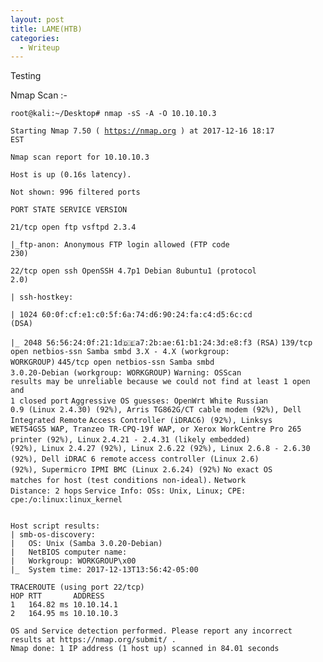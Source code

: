 ```yaml
---
layout: post
title: LAME(HTB)
categories:
  - Writeup
---
```

Testing

Nmap Scan :-
<p>
<code>root@kali:~/Desktop# nmap -sS -A -O 10.10.10.3</code>

<code>Starting Nmap 7.50 ( https://nmap.org ) at 2017-12-16 18:17 EST</code>

<code>Nmap scan report for 10.10.10.3</code>

<code>Host is up (0.16s latency).</code>

<code>Not shown: 996 filtered ports</code>

<code>PORT    STATE SERVICE     VERSION</code>

<code>21/tcp  open  ftp         vsftpd 2.3.4</code>

<code>|_ftp-anon: Anonymous FTP login allowed (FTP code 230)</code>

<code>22/tcp  open  ssh         OpenSSH 4.7p1 Debian 8ubuntu1 (protocol 2.0)</code>

<code>| ssh-hostkey: </code>

<code>|   1024 60:0f:cf:e1:c0:5f:6a:74:d6:90:24:fa:c4:d5:6c:cd (DSA)</code>

<code>|_  2048 56:56:24:0f:21:1d:de:a7:2b:ae:61:b1:24:3d:e8:f3 (RSA)</code>
<code>139/tcp open  netbios-ssn Samba smbd 3.X - 4.X (workgroup: WORKGROUP)</code>
<code>445/tcp open  netbios-ssn Samba smbd 3.0.20-Debian (workgroup: WORKGROUP)</code>
<code>Warning: OSScan results may be unreliable because we could not find at least 1 open and 1 closed port</code>
<code>Aggressive OS guesses: OpenWrt White Russian 0.9 (Linux 2.4.30) (92%), Arris TG862G/CT cable modem (92%), Dell Integrated Remote</code>
<code>Access Controller (iDRAC6) (92%), Linksys WET54GS5 WAP, Tranzeo TR-CPQ-19f WAP, or Xerox WorkCentre Pro 265 printer (92%), Linux</code>
<code>2.4.21 - 2.4.31 (likely embedded) (92%), Linux 2.4.27 (92%), Linux 2.6.22 (92%), Linux 2.6.8 - 2.6.30 (92%), Dell iDRAC 6 remote</code>
<code>access controller (Linux 2.6) (92%), Supermicro IPMI BMC (Linux 2.6.24) (92%)</code>
<code>No exact OS matches for host (test conditions non-ideal).</code>
<code>Network Distance: 2 hops</code>
<code>Service Info: OSs: Unix, Linux; CPE: cpe:/o:linux:linux_kernel</code>

<code>
Host script results:
| smb-os-discovery: 
|   OS: Unix (Samba 3.0.20-Debian)
|   NetBIOS computer name: 
|   Workgroup: WORKGROUP\x00
|_  System time: 2017-12-13T13:56:42-05:00
</code>
<code>
TRACEROUTE (using port 22/tcp)
HOP RTT       ADDRESS
1   164.82 ms 10.10.14.1
2   164.95 ms 10.10.10.3
</code>
<code>
OS and Service detection performed. Please report any incorrect results at https://nmap.org/submit/ .
Nmap done: 1 IP address (1 host up) scanned in 84.01 seconds
</code>
</p>

